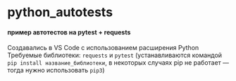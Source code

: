 # python_autotests
#### пример автотестов на pytest + requests

Создавались в VS Code с использованием расширения Python  
Требуемые библиотеки: `requests` и `pytest` (устанавливаются командой `pip install название_библиотеки`, в некоторых случаях pip не работает — тогда нужно использовать `pip3`)  
